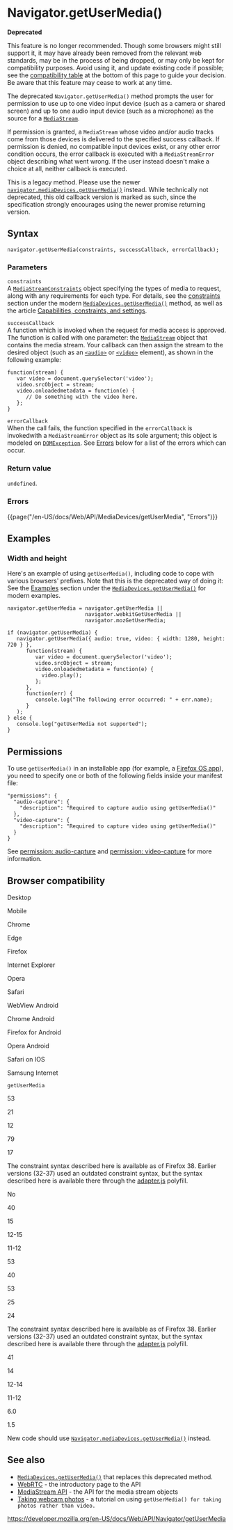 Navigator.getUserMedia()
========================

**Deprecated**

This feature is no longer recommended. Though some browsers might still support it, it may have already been removed from the relevant web standards, may be in the process of being dropped, or may only be kept for compatibility purposes. Avoid using it, and update existing code if possible; see the [compatibility table](#browser_compatibility) at the bottom of this page to guide your decision. Be aware that this feature may cease to work at any time.

The deprecated `Navigator.getUserMedia()` method prompts the user for permission to use up to one video input device (such as a camera or shared screen) and up to one audio input device (such as a microphone) as the source for a [`MediaStream`](../mediastream).

If permission is granted, a `MediaStream` whose video and/or audio tracks come from those devices is delivered to the specified success callback. If permission is denied, no compatible input devices exist, or any other error condition occurs, the error callback is executed with a <span class="page-not-created">`MediaStreamError`</span> object describing what went wrong. If the user instead doesn't make a choice at all, neither callback is executed.

This is a legacy method. Please use the newer [`navigator.mediaDevices.getUserMedia()`](../mediadevices/getusermedia) instead. While technically not deprecated, this old callback version is marked as such, since the specification strongly encourages using the newer promise returning version.

Syntax
------

    navigator.getUserMedia(constraints, successCallback, errorCallback);

### Parameters

`constraints`  
A [`MediaStreamConstraints`](../mediastreamconstraints) object specifying the types of media to request, along with any requirements for each type. For details, see the [constraints](../mediadevices/getusermedia#parameters) section under the modern [`MediaDevices.getUserMedia()`](../mediadevices/getusermedia) method, as well as the article [Capabilities, constraints, and settings](../media_streams_api/constraints).

`successCallback`  
A function which is invoked when the request for media access is approved. The function is called with one parameter: the [`MediaStream`](../mediastream) object that contains the media stream. Your callback can then assign the stream to the desired object (such as an [`<audio>`](https://developer.mozilla.org/en-US/docs/Web/HTML/Element/audio) or [`<video>`](https://developer.mozilla.org/en-US/docs/Web/HTML/Element/video) element), as shown in the following example:

    function(stream) {
       var video = document.querySelector('video');
       video.srcObject = stream;
       video.onloadedmetadata = function(e) {
          // Do something with the video here.
       };
    }

`errorCallback`  
When the call fails, the function specified in the `errorCallback` is invokedwith a <span class="page-not-created">`MediaStreamError`</span> object as its sole argument; this object is modeled on [`DOMException`](../domexception). See [Errors](#errors) below for a list of the errors which can occur.

### Return value

<span class="page-not-created">`undefined`</span>.

### Errors

{{page("/en-US/docs/Web/API/MediaDevices/getUserMedia", "Errors")}}

Examples
--------

### Width and height

Here's an example of using `getUserMedia()`, including code to cope with various browsers' prefixes. Note that this is the deprecated way of doing it: See the [Examples](../mediadevices/getusermedia#frame_rate) section under the [`MediaDevices.getUserMedia()`](../mediadevices/getusermedia) for modern examples.

    navigator.getUserMedia = navigator.getUserMedia ||
                             navigator.webkitGetUserMedia ||
                             navigator.mozGetUserMedia;

    if (navigator.getUserMedia) {
       navigator.getUserMedia({ audio: true, video: { width: 1280, height: 720 } },
          function(stream) {
             var video = document.querySelector('video');
             video.srcObject = stream;
             video.onloadedmetadata = function(e) {
               video.play();
             };
          },
          function(err) {
             console.log("The following error occurred: " + err.name);
          }
       );
    } else {
       console.log("getUserMedia not supported");
    }

Permissions
-----------

To use `getUserMedia()` in an installable app (for example, a [Firefox OS app](https://developer.mozilla.org/en-US/docs/Web/Apps/Build/Building_apps_for_Firefox_OS/Firefox_OS_app_beginners_tutorial)), you need to specify one or both of the following fields inside your manifest file:

    "permissions": {
      "audio-capture": {
        "description": "Required to capture audio using getUserMedia()"
      },
      "video-capture": {
        "description": "Required to capture video using getUserMedia()"
      }
    }

See [permission: audio-capture](https://developer.mozilla.org/en-US/docs/Web/Apps/Developing/App_permissions#audio-capture) and [permission: video-capture](https://developer.mozilla.org/en-US/docs/Web/Apps/Developing/App_permissions#video-capture) for more information.

Browser compatibility
---------------------

Desktop

Mobile

Chrome

Edge

Firefox

Internet Explorer

Opera

Safari

WebView Android

Chrome Android

Firefox for Android

Opera Android

Safari on IOS

Samsung Internet

`getUserMedia`

53

21

12

79

17

The constraint syntax described here is available as of Firefox 38. Earlier versions (32-37) used an outdated constraint syntax, but the syntax described here is available there through the [adapter.js](https://github.com/webrtc/adapter) polyfill.

No

40

15

12-15

11-12

53

40

53

25

24

The constraint syntax described here is available as of Firefox 38. Earlier versions (32-37) used an outdated constraint syntax, but the syntax described here is available there through the [adapter.js](https://github.com/webrtc/adapter) polyfill.

41

14

12-14

11-12

6.0

1.5

New code should use [`Navigator.mediaDevices.getUserMedia()`](../mediadevices/getusermedia) instead.

See also
--------

-   [`MediaDevices.getUserMedia()`](../mediadevices/getusermedia) that replaces this deprecated method.
-   [WebRTC](../webrtc_api) - the introductory page to the API
-   [MediaStream API](../media_streams_api) - the API for the media stream objects
-   [Taking webcam photos](../webrtc_api/taking_still_photos) - a tutorial on using `getUserMedia() for taking photos rather than video.`

<a href="https://developer.mozilla.org/en-US/docs/Web/API/Navigator/getUserMedia" class="_attribution-link">https://developer.mozilla.org/en-US/docs/Web/API/Navigator/getUserMedia</a>

